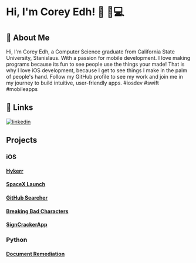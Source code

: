 # Hi, I'm Corey Edh! 👋 📱💻

## 🚀 About Me
Hi, I'm Corey Edh, a Computer Science graduate from California State University, Stanislaus. With a passion for mobile development. I love making programs because its fun to see people use the things your made! That is why I love iOS development, because I get to see things I make in the palm of people's hand. Follow my GitHub profile to see my work and join me in my journey to build intuitive, user-friendly apps. #iosdev #swift #mobileapps 

## 🔗 Links

[![linkedin](https://img.shields.io/badge/linkedin-0A66C2?style=for-the-badge&logo=linkedin&logoColor=white)](https://www.linkedin.com/in/coreyedh/)


## Projects 

### iOS

#### [Hykerr](https://github.com/c-edh/Hykerr)

#### [SpaceX Launch](https://github.com/c-edh/iOS-SpaceX-Launches)

#### [GitHub Searcher](https://github.com/c-edh/GitHubSearcher)

#### [Breaking Bad Characters](https://github.com/c-edh/iOSBreakingBadCharacter)

#### [SignCrackerApp](https://github.com/c-edh/SignCrackerApp)

### Python

#### [Document Remediation](https://github.com/c-edh/Document-Remediation)



